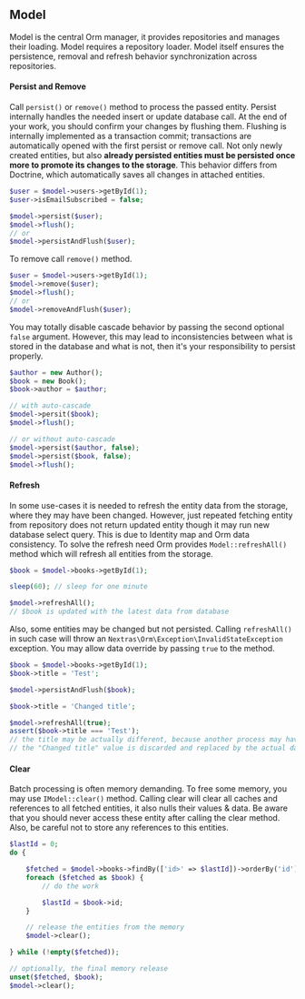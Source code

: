 ## Model

Model is the central Orm manager, it provides repositories and manages their loading. Model requires a repository loader. Model itself ensures the persistence, removal and refresh behavior synchronization across repositories.

#### Persist and Remove

Call `persist()` or `remove()` method to process the passed entity. Persist internally handles the needed insert or update database call. At the end of your work, you should confirm your changes by flushing them. Flushing is internally implemented as a transaction commit; transactions are automatically opened with the first persist or remove call. Not only newly created entities, but also **already persisted entities must be persisted once more to promote its changes to the storage**. This behavior differs from Doctrine, which automatically saves all changes in attached entities.

```php
$user = $model->users->getById(1);
$user->isEmailSubscribed = false;

$model->persist($user);
$model->flush();
// or
$model->persistAndFlush($user);
```

To remove call `remove()` method.

```php
$user = $model->users->getById(1);
$model->remove($user);
$model->flush();
// or
$model->removeAndFlush($user);
```

You may totally disable cascade behavior by passing the second optional `false` argument. However, this may lead to inconsistencies between what is stored in the database and what is not, then it's your responsibility to persist properly.

```php
$author = new Author();
$book = new Book();
$book->author = $author;

// with auto-cascade
$model->persit($book);
$model->flush();

// or without auto-cascade
$model->persist($author, false);
$model->persist($book, false);
$model->flush();
```


#### Refresh

In some use-cases it is needed to refresh the entity data from the storage, where they may have been changed. However, just repeated fetching entity from repository does not return updated entity though it may run new database select query. This is due to Identity map and Orm data consistency. To solve the refresh need Orm provides `Model::refreshAll()` method which will refresh all entities from the storage.

```php
$book = $model->books->getById(1);

sleep(60); // sleep for one minute

$model->refreshAll();
// $book is updated with the latest data from database
```

Also, some entities may be changed but not persisted. Calling `refreshAll()` in such case will throw an `Nextras\Orm\Exception\InvalidStateException` exception. You may allow data override by passing `true` to the method.

```php
$book = $model->books->getById(1);
$book->title = 'Test';

$model->persistAndFlush($book);

$book->title = 'Changed title';

$model->refreshAll(true);
assert($book->title === 'Test');
// the title may be actually different, because another process may have changed it
// the "Changed title" value is discarded and replaced by the actual database value
```


#### Clear

Batch processing is often memory demanding. To free some memory, you may use `IModel::clear()` method. Calling clear will clear all caches and references to all fetched entities, it also nulls their values & data. Be aware that you should never access these entity after calling the clear method. Also, be careful not to store any references to this entities.

```php
$lastId = 0;
do {

	$fetched = $model->books->findBy(['id>' => $lastId])->orderBy('id')->limitBy(1000)->fetchAll();
	foreach ($fetched as $book) {
		// do the work

		$lastId = $book->id;
	}

	// release the entities from the memory
	$model->clear();

} while (!empty($fetched));

// optionally, the final memory release
unset($fetched, $book);
$model->clear();
```
